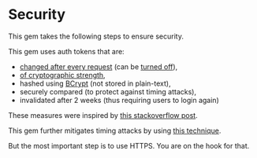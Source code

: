 # Security

This gem takes the following steps to ensure security.

This gem uses auth tokens that are:
* [changed after every request](/docs/conceptual.md#about-token-management) (can be [turned off](https://github.com/lynndylanhurley/devise_token_auth/#initializer-settings)),
* [of cryptographic strength](https://ruby-doc.org/stdlib-2.1.0/libdoc/securerandom/rdoc/SecureRandom.html),
* hashed using [BCrypt](https://github.com/codahale/bcrypt-ruby) (not stored in plain-text),
* securely compared (to protect against timing attacks),
* invalidated after 2 weeks (thus requiring users to login again)

These measures were inspired by [this stackoverflow post](https://stackoverflow.com/questions/18605294/is-devises-token-authenticatable-secure).

This gem further mitigates timing attacks by using [this technique](https://gist.github.com/josevalim/fb706b1e933ef01e4fb6).

But the most important step is to use HTTPS. You are on the hook for that.
